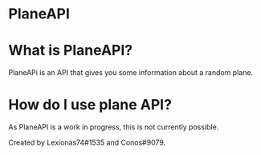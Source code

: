 # PlaneAPI 


# What is PlaneAPI?
PlaneAPi is an API that gives you some information about a random plane.



# How do I use plane API?
As PlaneAPI is a work in progress, this is not currently possible.




Created by Lexionas74#1535 and Conos#9079.
